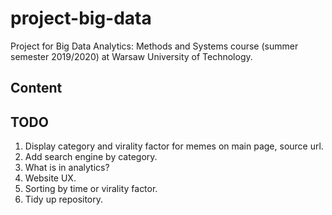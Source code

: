 # project-big-data
Project for Big Data Analytics: Methods and Systems course (summer semester 2019/2020) at Warsaw University of Technology.

## Content


## TODO

1. Display category and virality factor for memes on main page, source url.
1. Add search engine by category.
1. What is in analytics?
1. Website UX.
1. Sorting by time or virality factor.
1. Tidy up repository.